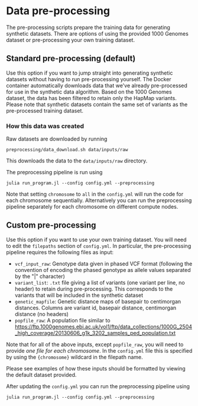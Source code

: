 # Data pre-processing

The pre-processing scripts prepare the training data for generating synthetic datasets. There are options of using the provided 1000 Genomes dataset or pre-processing your own training dataset.

## Standard pre-processing (default) 

Use this option if you want to jump straight into generating synthetic datasets without having to run pre-processing yourself. The Docker container automatically downloads data that we've already pre-processed for use in the synthetic data algorithm. Based on the 1000 Genomes dataset, the data has been filtered to retain only the HapMap variants. Please note that synthetic datasets contain the same set of variants as the pre-processed training dataset.

### How this data was created

Raw datasets are downloaded by running
```
preprocessing/data_download.sh data/inputs/raw
``` 
This downloads the data to the `data/inputs/raw` directory.

The preprocessing pipeline is run using

```
julia run_program.jl --config config.yml --preprocessing
```
Note that setting `chromosome` to `all` in the `config.yml` will run the code for each chromosome sequentially. Alternatively you can run the preprocessing pipeline separately for each chromosome on different compute nodes.

## Custom pre-processing

Use this option if you want to use your own training dataset. You will need to edit the `filepaths` section of `config.yml`. In particular, the pre-processing pipeline requires the following files as input:

- `vcf_input_raw`: Genotype data given in phased VCF format (following the convention of encoding the phased genotype as allele values separated by the "|" character)
- `variant_list`: `.txt` file giving a list of variants (one variant per line, no header) to retain during pre-processing. This corresponds to the variants that will be included in the synthetic dataset
- `genetic_mapfile`: Genetic distance maps of basepair to centimorgan distances. Columns are variant id, basepair distance, centimorgan distance (no headers)
- `popfile_raw`: A population file similar to https://ftp.1000genomes.ebi.ac.uk/vol1/ftp/data_collections/1000G_2504_high_coverage/20130606_g1k_3202_samples_ped_population.txt

Note that for all of the above inputs, except `popfile_raw`, you will need to provide *one file for each chromosome*. In the `config.yml` file this is specified by using the `{chromosome}` wildcard in the filepath name.

Please see examples of how these inputs should be formatted by viewing the default dataset provided.

After updating the `config.yml` you can run the preprocessing pipeline using
```
julia run_program.jl --config config.yml --preprocessing
```

